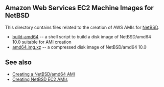 Amazon Web Services EC2 Machine Images for NetBSD
-------------------------------------------------

This directory contains files related to the creation
of AWS AMIs for [NetBSD](https://www.netbsd.org).

* [build-amd64](https://github.com/jschauma/netbsd-amis/blob/main/build-amd64)
  -- a shell script to build a disk image of NetBSD/amd64 10.0 suitable for
  AMI creation
* [amd64.img.xz](https://github.com/jschauma/netbsd-amis/blob/main/amd64.img.xz)
  -- a compressed disk image of NetBSD/amd64 10.0

See also
--------

* [Creating a NetBSD/amd64 AMI](https://www.netmeister.org/blog/netbsd-amd64-ami.html)
* [Creating NetBSD EC2 AMIs](https://www.netmeister.org/blog/creating-netbsd-ec2-amis.html])
